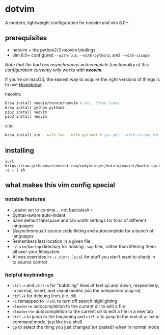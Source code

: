 # dotvim

A modern, lightweight configuration for neovim and vim 8.0+.

## prerequisites

- neovim + the python2/3 neovim bindings
- vim 8.0+ configured `--with-lua`, `--with-python3`, and `--with-cscope`

_Note that the bad ass asynchronous autocomplete functionality of this
configuration currently only works with **neovim**._

If you're on macOS, the easiest way to acquire the right versions of things is
to use [Homebrew][homebrew]:

neovim:

```bash
brew install neovim/neovim/neovim # yes, three times
brew install python python3
pip2 install neovim
pip3 install neovim
```

vim:

```bash
brew install vim --with-lua --with-python3 # you get --with-cscope for free
```

## installing

```
curl https://raw.githubusercontent.com/codykrieger/dotvim/master/bootstrap.sh -o - | sh
```

## what makes this vim config special

### notable features

- Leader set to comma `,`, not backslash `\`
- Syntax-aware auto-indent
- Sane default tab/space and tab width settings for tons of different languages
- (_Asynchronous!_) source code linting and autocomplete for a bunch of languages
- Remembers last location in a given file
- `~/.vim/backup` directory for holding `.swp` files, rather than littering them
  all over your filesystem
- Allows overrides in `~/.vimrc.local` for stuff you don't want to check in to
  source control

### helpful keybindings

- `ctrl-n` and `ctrl-m` for "bubbling" lines of text up and down, respectively,
  in normal, insert, and visual modes (via the _unimpaired_ plug-in)
- `ctrl-k` for deleting lines (i.e. `dd`)
- `F1` remapped to `:nohl` to turn off search highlighting
- `<leader>e` autocompletion to the current dir to edit a file
- `<leader>te` autocompletion to the current dir to edit a file in a new tab
- `ctrl-a` to jump to the beginning and `ctrl-e` to jump to the end of a line in
  command mode, just like in a shell
- `gp` to select the thing you just changed (or pasted) when in normal mode

[homebrew]: https://brew.sh
